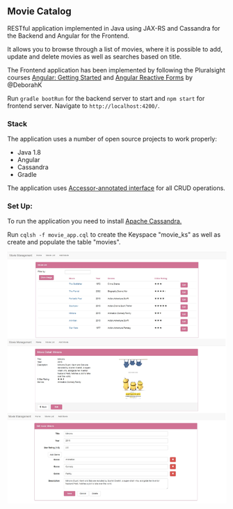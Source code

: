 ## Movie Catalog

RESTful application implemented in Java using JAX-RS 
and Cassandra for the Backend and Angular for the Frontend. 

It allows you to browse through a list of movies, 
where it is possible to add, update and delete movies 
as well as searches based on title.

The Frontend application has been implemented by following the Pluralsight courses
[Angular: Getting Started](https://www.pluralsight.com/courses/angular-2-getting-started-update) and
[Angular Reactive Forms](https://www.pluralsight.com/courses/angular-2-reactive-forms) by @DeborahK

Run `gradle bootRun` for the backend server to start and `npm start` for frontend server. Navigate to `http://localhost:4200/`.

### Stack

The application uses a number of open source projects to work properly:

- Java 1.8
- Angular
- Cassandra
- Gradle

The application uses [Accessor-annotated interface](http://docs.datastax.com/en/developer/java-driver-dse/1.4/manual/object_mapper/using/#accessors) for all CRUD operations.

### Set Up:

To run the application you need to install [Apache Cassandra.](http://docs.datastax.com/en/cassandra/latest/cassandra/install/installTOC.html)

Run `cqlsh -f movie_app.cql` to create the Keyspace "movie_ks" 
as well as create and populate the table "movies".

![Screenshot](https://github.com/jreyeshdez/ngMovieCatalog/blob/master/movieCatalog.jpg)
